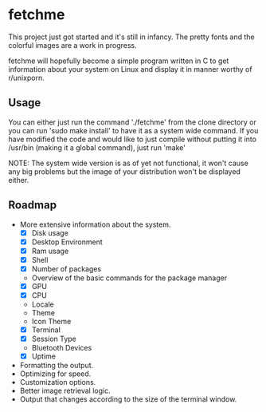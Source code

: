 # fetchme
This project just got started and it's still in infancy. The pretty fonts and the colorful images are a work in progress.

fetchme will hopefully become a simple program written in C to get information about your system on Linux and display it in manner worthy of r/unixporn. 

## Usage
You can either just run the command './fetchme' from the clone directory or you can run 'sudo make install' to have it as a system wide command.
If you have modified the code and would like to just compile without putting it into /usr/bin (making it a global command), just run 'make'

NOTE: The system wide version is as of yet not functional, it won't cause any big problems but the image of your distribution won't be displayed either.

## Roadmap
- More extensive information about the system.
    - [x] Disk usage 
    - [x] Desktop Environment
    - [x] Ram usage
    - [x] Shell
    - [x] Number of packages
    - Overview of the basic commands for the package manager
    - [x] GPU
    - [x] CPU
    - Locale
    - Theme
    - Icon Theme
    - [x] Terminal
    - [x] Session Type
    - Bluetooth Devices
    - [x] Uptime
- Formatting the output.
- Optimizing for speed.
- Customization options.
- Better image retrieval logic.
- Output that changes according to the size of the terminal window.
